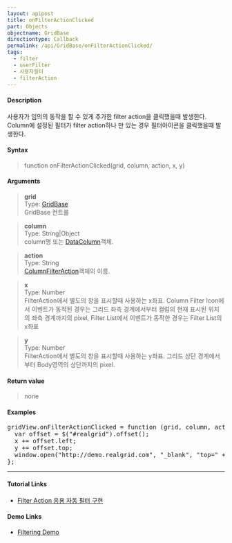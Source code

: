 ```yaml
---
layout: apipost
title: onFilterActionClicked
part: Objects
objectname: GridBase
directiontype: Callback
permalink: /api/GridBase/onFilterActionClicked/
tags:
  - filter
  - userFilter
  - 사용자필터
  - filterAction
---
```



#### Description

 사용자가 임의의 동작을 할 수 있게 추가한 filter action을 클릭했을때 발생한다.   
 Column에 설정된 필터가 filter action하나 만 있는 경우 필터아이콘을 클릭했을때 발생한다.

#### Syntax

> function onFilterActionClicked(grid, column, action, x, y)  

#### Arguments

> **grid**  
> Type: [GridBase](/api/GridBase/)  
> GridBase 컨트롤  

> **column**  
> Type: String\|Object  
> column명 또는 [DataColumn](/api/types/DataColumn/)객체.  

> **action**  
> Type: String  
> [ColumnFilterAction](/api/types/ColumnFilterAction/)객체의 이름.  

> **x**  
> Type: Number  
> FilterAction에서 별도의 창을 표시할때 사용하는 x좌표.
> Column Filter Icon에서 이벤트가 동작된 경우는 그리드 좌측 경계에서부터 컬럼의 현재 표시된 위치의 좌측 경계까지의 pixel, Filter List에서 이벤트가 동작한 경우는 Filter List의 x좌표

> **y**  
> Type: Number  
> FilterAction에서 별도의 창을 표시할때 사용하는 y좌표.
> 그리드 상단 경계에서부터 Body영역의 상단까지의 pixel. 

#### Return value

> none  

#### Examples 

<pre class="prettyprint">
gridView.onFilterActionClicked = function (grid, column, action, x, y) {
  var offset = $("#realgrid").offset();
  x += offset.left;
  y += offset.top;
  window.open("http://demo.realgrid.com", "_blank", "top=" + y + ", left=" + x + ", width=500, height=400");
};</pre>

---

#### Tutorial Links

* [Filter Action 응용 자동 필터 구현](/tutorial/b1-4/)

#### Demo Links

* [Filtering Demo](http://demo.realgrid.com/Columns/ColumnFiltering/)
